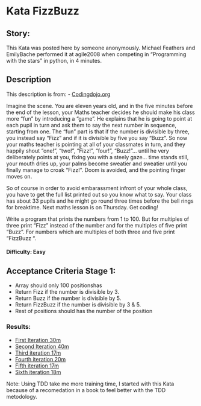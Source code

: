 # Kata FizzBuzz

## Story:

This Kata was posted here by someone anonymously. Michael Feathers and EmilyBache performed it at agile2008 when competing in “Programming with the stars” in python, in 4 minutes.

## Description

This description  is from:  - [Codingdojo.org](https://codingdojo.org/kata/FizzBuzz/) 

Imagine the scene. You are eleven years old, and in the five minutes before the end of the lesson, your Maths teacher decides he should make his class more “fun” by introducing a “game”. He explains that he is going to point at each pupil in turn and ask them to say the next number in sequence, starting from one. The “fun” part is that if the number is divisible by three, you instead say “Fizz” and if it is divisible by five you say “Buzz”. So now your maths teacher is pointing at all of your classmates in turn, and they happily shout “one!”, “two!”, “Fizz!”, “four!”, “Buzz!”… until he very deliberately points at you, fixing you with a steely gaze… time stands still, your mouth dries up, your palms become sweatier and sweatier until you finally manage to croak “Fizz!”. Doom is avoided, and the pointing finger moves on.

So of course in order to avoid embarassment infront of your whole class, you have to get the full list printed out so you know what to say. Your class has about 33 pupils and he might go round three times before the bell rings for breaktime. Next maths lesson is on Thursday. Get coding!

Write a program that prints the numbers from 1 to 100. But for multiples of three print “Fizz” instead of the number and for the multiples of five print “Buzz”. For numbers which are multiples of both three and five print “FizzBuzz “.

#### Difficulty: Easy 

## Acceptance Criteria Stage 1:
- Array should  only 100 positionshas 
- Return Fizz if the number is divisible by 3.
- Return Buzz  if the number is divisible by 5.
- Return FizzBuzz  if the number is divisible by 3 & 5.
- Rest of positions should has the number of the position

### Results:
- [First Iteration 30m](https://github.com/RamonMartinezNieto/KataTraining/blob/master/FizzBuzz/TestFizzBuzz/IterationOne/IterationOne.cs)
- [Second Iteration 40m](https://github.com/RamonMartinezNieto/KataTraining/blob/master/FizzBuzz/TestFizzBuzz/IterationTwo/TestFizzBuzzIterationTwo.cs)
- [Third iteration 17m](https://github.com/RamonMartinezNieto/KataTraining/blob/master/FizzBuzz/TestFizzBuzz/IterationThree/TestKataFizzBuzz.cs)
- [Fourth iteration 20m](https://github.com/RamonMartinezNieto/KataTraining/blob/master/FizzBuzz/TestFizzBuzz/IterationFour/TestFizzBuzz.cs)
- [Fifth iteration 17m](https://github.com/RamonMartinezNieto/KataTraining/blob/master/FizzBuzz/TestFizzBuzz/5/TestFizzBuzz.cs)
- [Sixth iteration 18m](https://github.com/RamonMartinezNieto/KataTraining/blob/master/FizzBuzz/TestFizzBuzz/6/TestKataFizzBuzz.cs)



Note: Using TDD take me more training time, I started with this Kata because of a recomedation in a book to feel better with the TDD metodology.